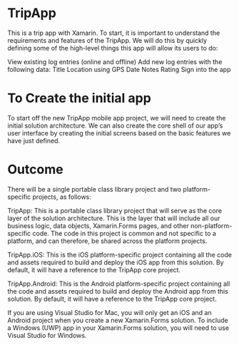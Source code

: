 # TripApp
This is a trip app with Xamarin.
To start, it is important to understand the requirements and features of the TripApp. 
We will do this by quickly defining some of the high-level things this app will allow its users to do:

View existing log entries (online and offline)
Add new log entries with the following data:
Title
Location using GPS
Date
Notes
Rating
Sign into the app

# To Create the initial app
To start off the new TripApp mobile app project, we will need to create the initial solution architecture. 
We can also create the core shell of our app’s user interface by creating the initial screens based on the basic features we have just defined.

# Outcome 

There will be a single portable class library project and two platform-specific projects, as follows:

TripApp: This is a portable class library project that will serve as the core layer of the solution architecture. This is the layer that will include all our business logic, data objects, Xamarin.Forms pages, and other non-platform-specific code. The code in this project is common and not specific to a platform, and can therefore, be shared across the platform projects.

TripApp.iOS: This is the iOS platform-specific project containing all the code and assets required to build and deploy the iOS app from this solution. By default, it will have a reference to the TripApp core project.

TripApp.Android: This is the Android platform-specific project containing all the code and assets required to build and deploy the Android app from this solution. By default, it will have a reference to the TripApp core project.

If you are using Visual Studio for Mac, you will only get an iOS and an Android project when you create a new Xamarin.Forms solution. To include a Windows (UWP) app in your Xamarin.Forms solution, you will need to use Visual Studio for Windows. 
